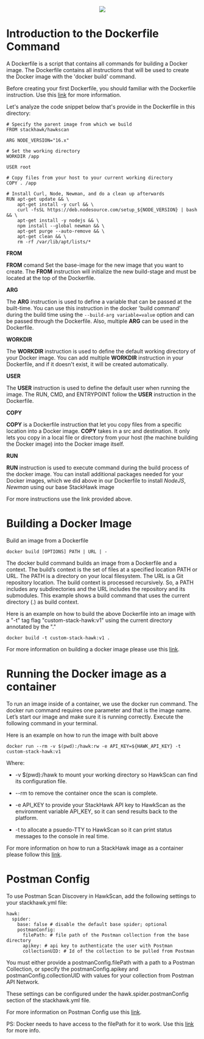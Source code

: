 <p align="center">
  <img src="https://images.ctfassets.net/nx13ojx82pll/1zPawvEGOq9zKX8PuVw0kB/e4a31b30fdb07b7e424277d7824d2ffe/stackhawk-long.png">
</p>


# Introduction to the Dockerfile Command
A Dockerfile is a script that contains all commands for building a Docker image. The Dockerfile contains all instructions that will be used to create the Docker image with the 'docker build' command.

Before creating your first Dockerfile, you should familiar with the Dockerfile instruction. Use this [link](https://docs.docker.com/engine/reference/builder/) for more information.

Let's analyze the code snippet below that's provide in the Dockerfile in this directory:

```
# Specify the parent image from which we build
FROM stackhawk/hawkscan

ARG NODE_VERSION="16.x"

# Set the working directory
WORKDIR /app

USER root

# Copy files from your host to your current working directory
COPY . /app

# Install Curl, Node, Newman, and do a clean up afterwards  
RUN apt-get update && \
    apt-get install -y curl && \
    curl -fsSL https://deb.nodesource.com/setup_${NODE_VERSION} | bash && \
    apt-get install -y nodejs && \
    npm install --global newman && \
    apt-get purge --auto-remove && \
    apt-get clean && \
    rm -rf /var/lib/apt/lists/*
```

__FROM__

__FROM__ comand Set the base-image for the new image that you want to create. The __FROM__ instruction will initialize the new build-stage and must be located at the top of the Dockerfile.

__ARG__

The __ARG__ instruction is used to define a variable that can  be passed at the built-time. You can use this instruction in the docker 'build command' during the build time using the ```--build-arg variable=value``` option and can be passed through the Dockerfile. Also, multiple __ARG__ can be used in the Dockerfile.

__WORKDIR__

The __WORKDIR__ instruction is used to define the default working directory of your Docker image. You can add multiple __WORKDIR__ instruction in your Dockerfile, and if it doesn't exist, it will be created automatically.

__USER__

The __USER__ instruction is used to define the default user when running the image. The RUN, CMD, and ENTRYPOINT follow the __USER__ instruction in the Dockerfile.

__COPY__

__COPY__ is a Dockerfile instruction that let you copy files from a specific location into a Docker image.
__COPY__ takes in a src and destination. It only lets you copy in a local file or directory from your host (the machine building the Docker image) into the Docker image itself.

__RUN__

__RUN__ instruction is used to execute command during the build process of the docker image. You can install additional packages needed for your Docker images, which we did above in our Dockerfile to install _NodeJS_, _Newman_ using our base StackHawk image

For more instructions use the link provided above.

# Building a Docker Image

Build an image from a Dockerfile

```docker build [OPTIONS] PATH | URL | -```

The docker build command builds an image from a Dockerfile and a context. The build’s context is the set of files at a specified location PATH or URL. The PATH is a directory on your local filesystem. The URL is a Git repository location.
The build context is processed recursively. So, a PATH includes any subdirectories and the URL includes the repository and its submodules. This example shows a build command that uses the current directory (.) as build context.

Here is an example on how to build the above Dockerfile into an image with a "-t" tag flag "custom-stack-hawk:v1" using the current directory annotated by the "."

```docker build -t custom-stack-hawk:v1 .```

For more information on building a docker image please use this [link](https://docs.docker.com/engine/reference/builder/).

# Running the Docker image as a container

To run an image inside of a container, we use the docker run command. The docker run command requires one parameter and that is the image name. Let’s start our image and make sure it is running correctly. Execute the following command in your terminal.

Here is an example on how to run the image with built above

```docker run --rm -v $(pwd):/hawk:rw -e API_KEY=${HAWK_API_KEY} -t custom-stack-hawk:v1```

Where:

- -v $(pwd):/hawk to mount your working directory so HawkScan can find its configuration file.

- --rm to remove the container once the scan is complete.

- -e API_KEY to provide your StackHawk API key to HawkScan as the environment variable API_KEY, so it can send results back to the platform.

- -t to allocate a psuedo-TTY to HawkScan so it can print status messages to the console in real time.

For more information on how to run a StackHawk image as a container please follow this [link](https://docs.stackhawk.com/hawkscan/).

# Postman Config

To use Postman Scan Discovery in HawkScan, add the following settings to your stackhawk.yml file:

```
hawk:
  spider:
    base: false # disable the default base spider; optional
    postmanConfig:
      filePath: # file path of the Postman collection from the base directory
      apikey: # api key to authenticate the user with Postman
      collectionUID: # Id of the collection to be pulled from Postman
```

You must either provide a postmanConfig.filePath with a path to a Postman Collection, or specify the postmanConfig.apikey and postmanConfig.collectionUID with values for your collection from Postman API Network.

These settings can be configured under the hawk.spider.postmanConfig section of the stackhawk.yml file.

For more information on Postman Config use this [link](https://docs.stackhawk.com/hawkscan/scan-discovery/postman.html).

PS: Docker needs to have access to the filePath for it to work. Use this [link](https://docs.docker.com/storage/) for more info.



